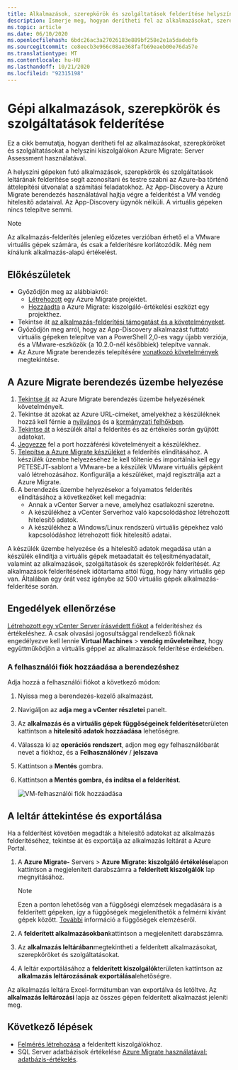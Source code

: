 ```yaml
---
title: Alkalmazások, szerepkörök és szolgáltatások felderítése helyszíni kiszolgálókon Azure Migrate
description: Ismerje meg, hogyan derítheti fel az alkalmazásokat, szerepköröket és szolgáltatásokat a helyszíni kiszolgálókon Azure Migrate Server Assessment használatával.
ms.topic: article
ms.date: 06/10/2020
ms.openlocfilehash: 6bdc26ac3a27026183e889bf258e2e1a5dadebfb
ms.sourcegitcommit: ce8eecb3e966c08ae368fafb69eaeb00e76da57e
ms.translationtype: MT
ms.contentlocale: hu-HU
ms.lasthandoff: 10/21/2020
ms.locfileid: "92315198"
---
```

# <a name="discover-machine-apps-roles-and-features"></a>Gépi alkalmazások, szerepkörök és szolgáltatások felderítése

Ez a cikk bemutatja, hogyan derítheti fel az alkalmazásokat, szerepköröket és szolgáltatásokat a helyszíni kiszolgálókon Azure Migrate: Server Assessment használatával.

A helyszíni gépeken futó alkalmazások, szerepkörök és szolgáltatások leltárának felderítése segít azonosítani és testre szabni az Azure-ba történő áttelepítési útvonalat a számítási feladatokhoz. Az App-Discovery a Azure Migrate berendezés használatával hajtja végre a felderítést a VM vendég hitelesítő adataival. Az App-Discovery ügynök nélküli. A virtuális gépeken nincs telepítve semmi.

> [!NOTE]
> Az alkalmazás-felderítés jelenleg előzetes verzióban érhető el a VMware virtuális gépek számára, és csak a felderítésre korlátozódik. Még nem kínálunk alkalmazás-alapú értékelést. 


## <a name="before-you-start"></a>Előkészületek

- Győződjön meg az alábbiakról:
    - [Létrehozott](how-to-add-tool-first-time.md) egy Azure Migrate projektet.
    - [Hozzáadta](how-to-assess.md) a Azure Migrate: kiszolgáló-értékelési eszközt egy projekthez.
- Tekintse át [az alkalmazás-felderítési támogatást és a követelményeket](migrate-support-matrix-vmware.md#vmware-requirements).
- Győződjön meg arról, hogy az App-Discovery alkalmazást futtató virtuális gépeken telepítve van a PowerShell 2,0-es vagy újabb verziója, és a VMware-eszközök (a 10.2.0-nél későbbiek) telepítve vannak.
- Az Azure Migrate berendezés telepítésére [vonatkozó követelmények](migrate-appliance.md) megtekintése.


## <a name="deploy-the-azure-migrate-appliance"></a>A Azure Migrate berendezés üzembe helyezése

1. [Tekintse át](migrate-appliance.md#appliance---vmware) az Azure Migrate berendezés üzembe helyezésének követelményeit.
2. Tekintse át azokat az Azure URL-címeket, amelyekhez a készüléknek hozzá kell férnie a [nyilvános](migrate-appliance.md#public-cloud-urls) és a [kormányzati felhőkben](migrate-appliance.md#government-cloud-urls).
3. [Tekintse át](migrate-appliance.md#collected-data---vmware) a készülék által a felderítés és az értékelés során gyűjtött adatokat.
4. [Jegyezze](migrate-support-matrix-vmware.md#port-access-requirements) fel a port hozzáférési követelményeit a készülékhez.
5. [Telepítse a Azure Migrate készüléket](how-to-set-up-appliance-vmware.md) a felderítés elindításához. A készülék üzembe helyezéséhez le kell töltenie és importálnia kell egy PETESEJT-sablont a VMware-be a készülék VMware virtuális gépként való létrehozásához. Konfigurálja a készüléket, majd regisztrálja azt a Azure Migrate.
6. A berendezés üzembe helyezésekor a folyamatos felderítés elindításához a következőket kell megadnia:
    - Annak a vCenter Server a neve, amelyhez csatlakozni szeretne.
    - A készülékhez a vCenter Serverhoz való kapcsolódáshoz létrehozott hitelesítő adatok.
    - A készülékhez a Windows/Linux rendszerű virtuális gépekhez való kapcsolódáshoz létrehozott fiók hitelesítő adatai.

A készülék üzembe helyezése és a hitelesítő adatok megadása után a készülék elindítja a virtuális gépek metaadatait és teljesítményadatait, valamint az alkalmazások, szolgáltatások és szerepkörök felderítését.  Az alkalmazások felderítésének időtartama attól függ, hogy hány virtuális gép van. Általában egy órát vesz igénybe az 500 virtuális gépek alkalmazás-felderítése során.

## <a name="verify-permissions"></a>Engedélyek ellenőrzése

[Létrehozott egy vCenter Server írásvédett fiókot](./tutorial-discover-vmware.md#prepare-vmware) a felderítéshez és értékeléshez. A csak olvasási jogosultsággal rendelkező fióknak engedélyezve kell lennie **Virtual Machines**  >  **vendég műveleteihez**, hogy együttműködjön a virtuális géppel az alkalmazások felderítése érdekében.

### <a name="add-the-user-account-to-the-appliance"></a>A felhasználói fiók hozzáadása a berendezéshez

Adja hozzá a felhasználói fiókot a következő módon:

1. Nyissa meg a berendezés-kezelő alkalmazást. 
2. Navigáljon az **adja meg a vCenter részletei** panelt.
3. Az **alkalmazás és a virtuális gépek függőségeinek felderítése**területen kattintson a **hitelesítő adatok hozzáadása** lehetőségre.
3. Válassza ki az **operációs rendszert**, adjon meg egy felhasználóbarát nevet a fiókhoz, és a **Felhasználónév** / **jelszava**
6. Kattintson a **Mentés** gombra.
7. Kattintson **a Mentés gombra, és indítsa el a felderítést**.

    ![VM-felhasználói fiók hozzáadása](./media/how-to-create-group-machine-dependencies-agentless/add-vm-credential.png)


## <a name="review-and-export-the-inventory"></a>A leltár áttekintése és exportálása

Ha a felderítést követően megadták a hitelesítő adatokat az alkalmazás felderítéséhez, tekintse át és exportálja az alkalmazás leltárát a Azure Portal.

1. A **Azure Migrate-** Servers  >  **Azure Migrate: kiszolgáló értékelése**lapon kattintson a megjelenített darabszámra a **felderített kiszolgálók** lap megnyitásához.

    > [!NOTE]
    > Ezen a ponton lehetőség van a függőségi elemzések megadására is a felderített gépeken, így a függőségek megjeleníthetők a felmérni kívánt gépek között. [További](concepts-dependency-visualization.md) információ a függőségek elemzéséről.

2. A **felderített alkalmazásokban**kattintson a megjelenített darabszámra.
3. Az **alkalmazás leltárában**megtekintheti a felderített alkalmazásokat, szerepköröket és szolgáltatásokat.
4. A leltár exportálásához a **felderített kiszolgálók**területen kattintson az **alkalmazás leltározásának exportálása**lehetőségre.

Az alkalmazás leltára Excel-formátumban van exportálva és letöltve. Az **alkalmazás leltározási** lapja az összes gépen felderített alkalmazást jeleníti meg.

## <a name="next-steps"></a>Következő lépések

- [Felmérés létrehozása](how-to-create-assessment.md) a felderített kiszolgálókhoz.
- SQL Server adatbázisok értékelése [Azure Migrate használatával: adatbázis-értékelés](/sql/dma/dma-assess-sql-data-estate-to-sqldb?view=sql-server-2017).